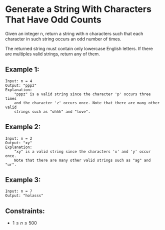 # Generate a String With Characters That Have Odd Counts

Given an integer n, return a string with n characters such that each  
character in such string occurs an odd number of times.

The returned string must contain only lowercase English letters. If there  
are multiples valid strings, return any of them.  

 

## Example 1:

    Input: n = 4
    Output: "pppz"
    Explanation:
        "pppz" is a valid string since the character 'p' occurs three times 
        and the character 'z' occurs once. Note that there are many other valid
        strings such as "ohhh" and "love".

## Example 2:

    Input: n = 2
    Output: "xy"
    Explanation:
        "xy" is a valid string since the characters 'x' and 'y' occur once. 
        Note that there are many other valid strings such as "ag" and "ur".

## Example 3:

    Input: n = 7
    Output: "holasss"

 

## Constraints:

* $1 \le n \le 500$

